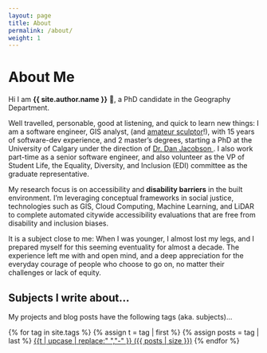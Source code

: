 ```yaml
---
layout: page
title: About
permalink: /about/
weight: 1
---
```


# **About Me**

Hi I am **{{ site.author.name }}** :wave:, a PhD candidate in the Geography Department.<br>

Well travelled, personable, good at listening, and quick to learn new things: I am a software engineer, GIS analyst, (and [amateur sculptor](https://sites.google.com/view/functionalfox/about)!), with 15 years of software-dev experience, and 2 master’s degrees, starting a PhD at the University of Calgary under the direction of <a target="_blank" href="https://profiles.ucalgary.ca/rupert-daniel-jacobson">Dr. Dan Jacobson </a>.  I also work part-time as a senior software engineer, and also volunteer as the VP of Student Life, the Equality, Diversity, and Inclusion (EDI) committee as the graduate representative.

My research focus is on accessibility and **disability barriers** in the built environment. I’m leveraging conceptual frameworks in social justice, technologies such as GIS, Cloud Computing, Machine Learning, and LiDAR to complete automated citywide accessibility evaluations that are free from disability and inclusion biases.

It is a subject close to me: When I was younger, I almost lost my legs, and I prepared myself for this seeming eventuality for almost a decade. The experience left me with and open mind, and a deep appreciation for the everyday courage of people who choose to go on, no matter their challenges or lack of equity.


<!-- <div class="row">
{% include about/skills.html title="Programming Skills" source=site.data.programming-skills %}
{% include about/skills.html title="Other Skills" source=site.data.other-skills %}
</div>

<div class="row">
{% include about/timeline.html %}
</div> -->

## Subjects I write about...

My projects and blog posts have the following tags (aka. subjects)...

<div class="tags">
{% for tag in site.tags %}
  {% assign t = tag | first %}
  {% assign posts = tag | last %}
  <a    class="badge badge-secondary" 
        href="{{site.baseurl}}/blog/tags#{{t}}" 
        target="_blank">{{t | upcase | replace:" ","-" }} ({{ posts | size }})</a>
{% endfor %}
</div>